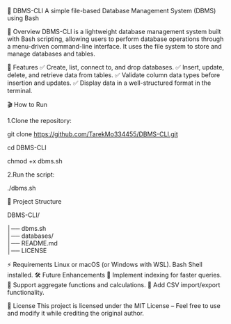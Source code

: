 📌 DBMS-CLI
A simple file-based Database Management System (DBMS) using Bash

🔹 Overview
DBMS-CLI is a lightweight database management system built with Bash scripting, allowing users to perform database operations through a menu-driven command-line interface. It uses the file system to store and manage databases and tables.

📜 Features
✅ Create, list, connect to, and drop databases.
✅ Insert, update, delete, and retrieve data from tables.
✅ Validate column data types before insertion and updates.
✅ Display data in a well-structured format in the terminal.

🎬 How to Run

 1.Clone the repository:

  git clone https://github.com/TarekMo334455/DBMS-CLI.git
  
   cd DBMS-CLI
   
   chmod +x dbms.sh

2.Run the script:

  ./dbms.sh

📂 Project Structure

   DBMS-CLI/
  
   │── dbms.sh        
   │── databases/     
   │── README.md     
   │── LICENSE        

⚡ Requirements
Linux or macOS (or Windows with WSL).
Bash Shell installed.
🛠 Future Enhancements
🚀 Implement indexing for faster queries.
🚀 Support aggregate functions and calculations.
🚀 Add CSV import/export functionality.

📄 License
This project is licensed under the MIT License – Feel free to use and modify it while crediting the original author.



